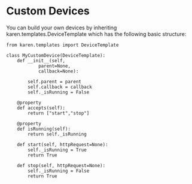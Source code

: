 # Custom Devices

You can build your own devices by inheriting karen.templates.DeviceTemplate which has the following basic structure:

```
from karen.templates import DeviceTemplate

class MyCustomDevice(DeviceTemplate):
    def __init__(self,
            parent=None,
            callback=None):
        
        self.parent = parent
        self.callback = callback
        self._isRunning = False 
        
    @property
    def accepts(self):
        return ["start","stop"]
    
    @property
    def isRunning(self):
        return self._isRunning
    
    def start(self, httpRequest=None):
        self._isRunning = True
        return True
    
    def stop(self, httpRequest=None):
        self._isRunning = False
        return True
```